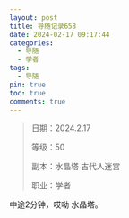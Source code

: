 ```yaml
---
layout: post
title: 导随记录658
date: 2024-02-17 09:17:44
categories:
  - 导随
  - 学者
tags:
  - 导随
pin: true
toc: true
comments: true
---
```

> 日期：2024.2.17
>
> 等级：50
>
> 副本：水晶塔 古代人迷宫
>
> 职业：学者

中途2分钟，哎呦 水晶塔。